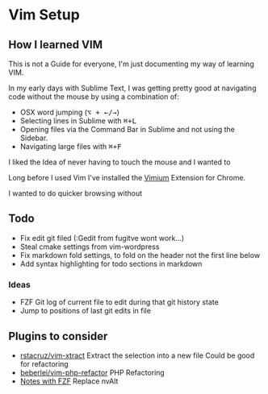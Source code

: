 Vim Setup
=========

## How I learned VIM

This is not a Guide for everyone, I'm just documenting my way of learning VIM.

In my early days with Sublime Text, I was getting pretty good at navigating
code without the mouse by using a combination of:

  + OSX word jumping (<kbd>⌥ + ←/→</kbd>)
  + Selecting lines in Sublime with <kbd>⌘+L</kbd>
  + Opening files via the Command Bar in Sublime and not using the Sidebar.
  + Navigating large files with <kbd>⌘+F</kbd>

I liked the Idea of never having to touch the mouse and I wanted to

Long before I used Vim I've installed the [Vimium]() Extension for Chrome.

I wanted to do quicker browsing without

## Todo
  + Fix edit git filed (:Gedit from fugitve wont work...)
  + Steal cmake settings from vim-wordpress
  + Fix markdown fold settings, to fold on the header not the first line below
  + Add syntax highlighting for todo sections in markdown

### Ideas
  + FZF Git log of current file to edit during that git history state
  + Jump to positions of last git edits in file

## Plugins to consider
  + [rstacruz/vim-xtract](https://github.com/rstacruz/vim-xtract)
    Extract the selection into a new file
    Could be good for refactoring
  + [beberlei/vim-php-refactor](https://github.com/beberlei/vim-php-refactor)
    PHP Refactoring
  + [Notes with FZF](https://github.com/Alok/notational-fzf-vim)
    Replace nvAlt
